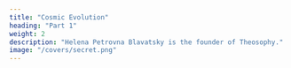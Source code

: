 ```yaml
---
title: "Cosmic Evolution"
heading: "Part 1"
weight: 2
description: "Helena Petrovna Blavatsky is the founder of Theosophy."
image: "/covers/secret.png"
---
```


